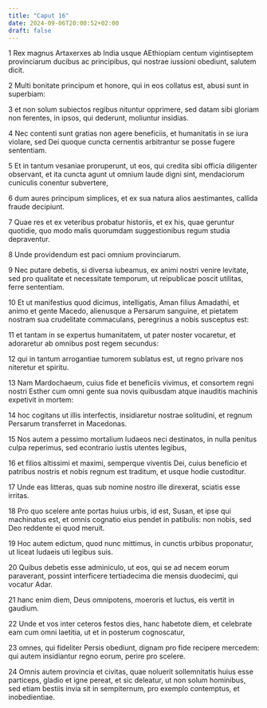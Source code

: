 ```yaml
---
title: "Caput 16"
date: 2024-09-06T20:00:52+02:00
draft: false
---
```



1 Rex magnus Artaxerxes ab India usque AEthiopiam centum vigintiseptem provinciarum ducibus ac principibus, qui nostrae iussioni obediunt, salutem dicit.

2 Multi bonitate principum et honore, qui in eos collatus est, abusi sunt in superbiam:

3 et non solum subiectos regibus nituntur opprimere, sed datam sibi gloriam non ferentes, in ipsos, qui dederunt, moliuntur insidias.

4 Nec contenti sunt gratias non agere beneficiis, et humanitatis in se iura violare, sed Dei quoque cuncta cernentis arbitrantur se posse fugere sententiam.

5 Et in tantum vesaniae proruperunt, ut eos, qui credita sibi officia diligenter observant, et ita cuncta agunt ut omnium laude digni sint, mendaciorum cuniculis conentur subvertere,

6 dum aures principum simplices, et ex sua natura alios aestimantes, callida fraude decipiunt.

7 Quae res et ex veteribus probatur historiis, et ex his, quae geruntur quotidie, quo modo malis quorumdam suggestionibus regum studia depraventur.

8 Unde providendum est paci omnium provinciarum.

9 Nec putare debetis, si diversa iubeamus, ex animi nostri venire levitate, sed pro qualitate et necessitate temporum, ut reipublicae poscit utilitas, ferre sententiam.

10 Et ut manifestius quod dicimus, intelligatis, Aman filius Amadathi, et animo et gente Macedo, alienusque a Persarum sanguine, et pietatem nostram sua crudelitate commaculans, peregrinus a nobis susceptus est:

11 et tantam in se expertus humanitatem, ut pater noster vocaretur, et adoraretur ab omnibus post regem secundus:

12 qui in tantum arrogantiae tumorem sublatus est, ut regno privare nos niteretur et spiritu.

13 Nam Mardochaeum, cuius fide et beneficiis vivimus, et consortem regni nostri Esther cum omni gente sua novis quibusdam atque inauditis machinis expetivit in mortem:

14 hoc cogitans ut illis interfectis, insidiaretur nostrae solitudini, et regnum Persarum transferret in Macedonas.

15 Nos autem a pessimo mortalium Iudaeos neci destinatos, in nulla penitus culpa reperimus, sed econtrario iustis utentes legibus,

16 et filios altissimi et maximi, semperque viventis Dei, cuius beneficio et patribus nostris et nobis regnum est traditum, et usque hodie custoditur.

17 Unde eas litteras, quas sub nomine nostro ille direxerat, sciatis esse irritas.

18 Pro quo scelere ante portas huius urbis, id est, Susan, et ipse qui machinatus est, et omnis cognatio eius pendet in patibulis: non nobis, sed Deo reddente ei quod meruit.

19 Hoc autem edictum, quod nunc mittimus, in cunctis urbibus proponatur, ut liceat Iudaeis uti legibus suis.

20 Quibus debetis esse adminiculo, ut eos, qui se ad necem eorum paraverant, possint interficere tertiadecima die mensis duodecimi, qui vocatur Adar.

21 hanc enim diem, Deus omnipotens, moeroris et luctus, eis vertit in gaudium.

22 Unde et vos inter ceteros festos dies, hanc habetote diem, et celebrate eam cum omni laetitia, ut et in posterum cognoscatur,

23 omnes, qui fideliter Persis obediunt, dignam pro fide recipere mercedem: qui autem insidiantur regno eorum, perire pro scelere.

24 Omnis autem provincia et civitas, quae noluerit sollemnitatis huius esse particeps, gladio et igne pereat, et sic deleatur, ut non solum hominibus, sed etiam bestiis invia sit in sempiternum, pro exemplo contemptus, et inobedientiae.

